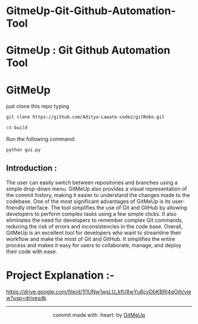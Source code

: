 # GitmeUp-Git-Github-Automation-Tool

# GitmeUp : Git Github Automation Tool

<!doctype html>
<h1 style="align:center;">GitMeUp</h1>

just clone this repo typing

```bash
git clone https://github.com/Aditya-Lawate-codez/gitRobo.git
```

```bash
cd build
```

Run the following command:

```bash
python gui.py
```
## Introduction :
The user can easily switch between repositories and branches using a simple drop-down menu. GitMeUp also provides a visual representation of the commit history, making it easier to understand the changes made to the codebase. One of the most significant advantages of GitMeUp is its user-friendly interface. The tool simplifies the use of Git and GitHub by allowing developers to perform complex tasks using a few simple clicks. It also eliminates the need for developers to remember complex Git commands, reducing the risk of errors and inconsistencies in the code base. Overall, GitMeUp is an excellent tool for developers who want to streamline their workflow and make the most of Git and GitHub. It simplifies the entire process and makes it easy for users to collaborate, manage, and deploy their code with ease.

# Project Explanation :-
https://drive.google.com/file/d/1l1UNw1wsLU_kfU8wYu6cyDbKBRI4gOjh/view?usp=drivesdk

---

<p align ="center">
commit made with :heart: by 
<a href="https://github.com/Aditya-Lawate-codez/gitRobo">GitMeUp</a>
</p>
